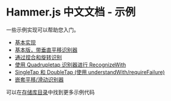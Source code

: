 # Hammer.js 中文文档 - 示例

一些示例实现可以帮助您入门。

- [基本实现](http://codepen.io/jtangelder/pen/lgELw)
- [基本版，带垂直平移识别器](http://codepen.io/jtangelder/pen/ABFnd)
- [通过捏合和旋转识别](http://codepen.io/jtangelder/pen/zKHDk)
- [使用 Quadrupletap 识别器进行 RecognizeWith](http://codepen.io/jtangelder/pen/qeCAs)
- [SingleTap 和 DoubleTap (使用 understandWith/requireFailure)](http://codepen.io/jtangelder/pen/pBuIw)
- [嵌套平移/滑动识别器](https://rawgit.com/hammerjs/hammer.js/master/tests/manual/nested.html)

可以在[存储库目录](https://github.com/hammerjs/hammer.js/tree/master/tests)中找到更多示例代码
